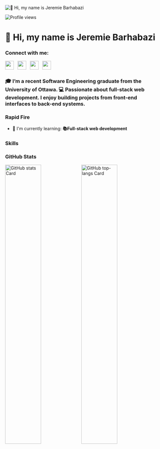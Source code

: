 ![👋 Hi, my name is Jeremie Barhabazi](https://globaleducation.s3.ap-south-1.amazonaws.com/globaledu/gif/front-end-development.gif)

![Profile views](https://komarev.com/ghpvc/?username=Jeremie1207&label=Profile%20views&color=0e75b6&style=flat)

<div id="toc">
  <ul align="left" style="list-style: none">
    <summary>
      <h1>
        👋 Hi, my name is Jeremie Barhabazi
      </h1>
    </summary>
  </ul>
</div>

**<h3 align="left">Connect with me:</h3>** 
<p align="left"><a href="https://codepen.io/jeremie1207" target="_blank"><img src="https://img.shields.io/badge/Codepen-000000?style=flat&logo=codepen&logoColor=white" height="28" style="margin-right: 8px"></a> <a href="barhabazi" target="_blank"><img src="https://img.shields.io/badge/Gmail-D14836?style=flat&logo=gmail&logoColor=white" height="28" style="margin-right: 8px"></a> <a href="https://www.linkedin.com/in/jeremie-barhabazi-069ab916a" target="_blank"><img src="https://img.shields.io/badge/LinkedIn-0077B5?style=flat&logo=linkedin&logoColor=white" height="28" style="margin-right: 8px"></a> <a href="https://github.com/jeremie1207" target="_blank"><img src="https://img.shields.io/badge/GitHub-100000?style=flat&logo=github&logoColor=white" height="28" style="margin-right: 8px"></a></p>

 **<h3 align="left">🎓 I’m a recent Software Engineering graduate from the University of Ottawa.
💻 Passionate about full-stack web development. I enjoy building projects from front-end interfaces to back-end systems.</h3>**

**<h3 align="left">Rapid Fire</h3>**

- 🌱 I'm currently learning: **📚Full-stack web development**

 **<h3 align="left">Skills</h3>**



 **<h3 align="left">GitHub Stats</h3>**

<p align="left">
  <img width="48%" src="https://github-readme-stats.vercel.app/api?username=jeremie1207&theme=react&hide_title=false&hide_rank=false&show_icons=false&include_all_commits=false&count_private=true&line_height=23" alt="GitHub stats Card" />
  <img width="48%" src="https://github-readme-stats.vercel.app/api/top-langs?username=jeremie1207&theme=react&hide_title=false&layout=compact&langs_count=6&hide_progress=false&card_width=400" alt="GitHub top-langs Card" />
</p>

